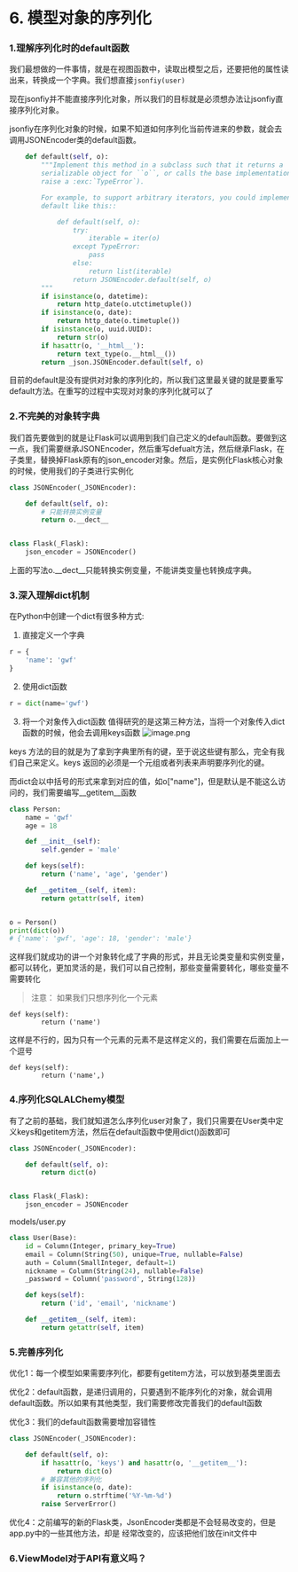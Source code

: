 # 6. 模型对象的序列化

### 1.理解序列化时的default函数

我们最想做的一件事情，就是在视图函数中，读取出模型之后，还要把他的属性读出来，转换成一个字典。我们想直接```jsonfiy(user)```

现在jsonfiy并不能直接序列化对象，所以我们的目标就是必须想办法让jsonfiy直接序列化对象。

jsonfiy在序列化对象的时候，如果不知道如何序列化当前传进来的参数，就会去调用JSONEncoder类的default函数。

```python
    def default(self, o):
        """Implement this method in a subclass such that it returns a
        serializable object for ``o``, or calls the base implementation (to
        raise a :exc:`TypeError`).

        For example, to support arbitrary iterators, you could implement
        default like this::

            def default(self, o):
                try:
                    iterable = iter(o)
                except TypeError:
                    pass
                else:
                    return list(iterable)
                return JSONEncoder.default(self, o)
        """
        if isinstance(o, datetime):
            return http_date(o.utctimetuple())
        if isinstance(o, date):
            return http_date(o.timetuple())
        if isinstance(o, uuid.UUID):
            return str(o)
        if hasattr(o, '__html__'):
            return text_type(o.__html__())
        return _json.JSONEncoder.default(self, o)
```

目前的default是没有提供对对象的序列化的，所以我们这里最关键的就是要重写default方法。在重写的过程中实现对对象的序列化就可以了

### 2.不完美的对象转字典

我们首先要做到的就是让Flask可以调用到我们自己定义的default函数。要做到这一点，我们需要继承JSONEncoder，然后重写defualt方法，然后继承Flask，在子类里，替换掉Flask原有的json_encoder对象。然后，是实例化Flask核心对象的时候，使用我们的子类进行实例化

```python
class JSONEncoder(_JSONEncoder):

    def default(self, o):
        # 只能转换实例变量
        return o.__dect__


class Flask(_Flask):
    json_encoder = JSONEncoder()
```

上面的写法o.\_\_dect__只能转换实例变量，不能讲类变量也转换成字典。


### 3.深入理解dict机制

在Python中创建一个dict有很多种方式:

1. 直接定义一个字典
```python
r = {
    'name': 'gwf'
}
```

2. 使用dict函数
```python
r = dict(name='gwf')
```

3. 将一个对象传入dict函数
值得研究的是这第三种方法，当将一个对象传入dict函数的时候，他会去调用keys函数
![image.png](https://upload-images.jianshu.io/upload_images/7220971-4a99949baa0f298e.png?imageMogr2/auto-orient/strip%7CimageView2/2/w/1240)

keys 方法的目的就是为了拿到字典里所有的键，至于说这些键有那么，完全有我们自己来定义。keys 返回的必须是一个元组或者列表来声明要序列化的键。

而dict会以中括号的形式来拿到对应的值，如o["name"]，但是默认是不能这么访问的，我们需要编写\_\_getitem__函数


```python
class Person:
    name = 'gwf'
    age = 18

    def __init__(self):
        self.gender = 'male'

    def keys(self):
        return ('name', 'age', 'gender')

    def __getitem__(self, item):
        return getattr(self, item)


o = Person()
print(dict(o))
# {'name': 'gwf', 'age': 18, 'gender': 'male'}
```

这样我们就成功的讲一个对象转化成了字典的形式，并且无论类变量和实例变量，都可以转化，更加灵活的是，我们可以自己控制，那些变量需要转化，哪些变量不需要转化

> 注意：
如果我们只想序列化一个元素
```
def keys(self):
        return ('name')
```
这样是不行的，因为只有一个元素的元素不是这样定义的，我们需要在后面加上一个逗号
```
def keys(self):
        return ('name',)
```

### 4.序列化SQLALChemy模型

有了之前的基础，我们就知道怎么序列化user对象了，我们只需要在User类中定义keys和getitem方法，然后在default函数中使用dict()函数即可

```python
class JSONEncoder(_JSONEncoder):

    def default(self, o):
        return dict(o)


class Flask(_Flask):
    json_encoder = JSONEncoder
```

models/user.py
```python
class User(Base):
    id = Column(Integer, primary_key=True)
    email = Column(String(50), unique=True, nullable=False)
    auth = Column(SmallInteger, default=1)
    nickname = Column(String(24), nullable=False)
    _password = Column('password', String(128))

    def keys(self):
        return ('id', 'email', 'nickname')

    def __getitem__(self, item):
        return getattr(self, item)
```

### 5.完善序列化

优化1：每一个模型如果需要序列化，都要有getitem方法，可以放到基类里面去

优化2：default函数，是递归调用的，只要遇到不能序列化的对象，就会调用default函数。所以如果有其他类型，我们需要修改完善我们的default函数

优化3：我们的default函数需要增加容错性

```python
class JSONEncoder(_JSONEncoder):

    def default(self, o):
        if hasattr(o, 'keys') and hasattr(o, '__getitem__'):
            return dict(o)
        # 兼容其他的序列化
        if isinstance(o, date):
            return o.strftime('%Y-%m-%d')
        raise ServerError()
```
优化4：之前编写的新的Flask类，JsonEncoder类都是不会轻易改变的，但是app.py中的一些其他方法，却是 经常改变的，应该把他们放在init文件中


### 6.ViewModel对于API有意义吗？








